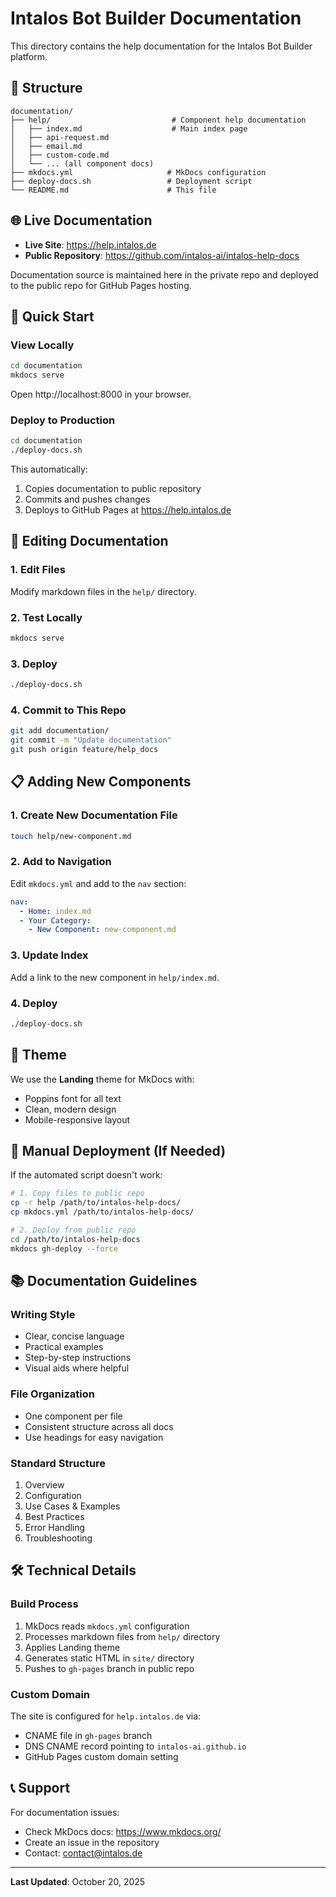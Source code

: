 # Intalos Bot Builder Documentation

This directory contains the help documentation for the Intalos Bot Builder platform.

## 📁 Structure

```
documentation/
├── help/                           # Component help documentation
│   ├── index.md                    # Main index page
│   ├── api-request.md
│   ├── email.md
│   ├── custom-code.md
│   └── ... (all component docs)
├── mkdocs.yml                     # MkDocs configuration
├── deploy-docs.sh                 # Deployment script
└── README.md                      # This file
```

## 🌐 Live Documentation

- **Live Site**: https://help.intalos.de
- **Public Repository**: https://github.com/intalos-ai/intalos-help-docs

Documentation source is maintained here in the private repo and deployed to the public repo for GitHub Pages hosting.

## 🚀 Quick Start

### View Locally

```bash
cd documentation
mkdocs serve
```

Open http://localhost:8000 in your browser.

### Deploy to Production

```bash
cd documentation
./deploy-docs.sh
```

This automatically:
1. Copies documentation to public repository
2. Commits and pushes changes
3. Deploys to GitHub Pages at https://help.intalos.de

## 📝 Editing Documentation

### 1. Edit Files
Modify markdown files in the `help/` directory.

### 2. Test Locally
```bash
mkdocs serve
```

### 3. Deploy
```bash
./deploy-docs.sh
```

### 4. Commit to This Repo
```bash
git add documentation/
git commit -m "Update documentation"
git push origin feature/help_docs
```

## 📋 Adding New Components

### 1. Create New Documentation File
```bash
touch help/new-component.md
```

### 2. Add to Navigation
Edit `mkdocs.yml` and add to the `nav` section:

```yaml
nav:
  - Home: index.md
  - Your Category:
    - New Component: new-component.md
```

### 3. Update Index
Add a link to the new component in `help/index.md`.

### 4. Deploy
```bash
./deploy-docs.sh
```

## 🎨 Theme

We use the **Landing** theme for MkDocs with:
- Poppins font for all text
- Clean, modern design
- Mobile-responsive layout

## 🔧 Manual Deployment (If Needed)

If the automated script doesn't work:

```bash
# 1. Copy files to public repo
cp -r help /path/to/intalos-help-docs/
cp mkdocs.yml /path/to/intalos-help-docs/

# 2. Deploy from public repo
cd /path/to/intalos-help-docs
mkdocs gh-deploy --force
```

## 📚 Documentation Guidelines

### Writing Style
- Clear, concise language
- Practical examples
- Step-by-step instructions
- Visual aids where helpful

### File Organization
- One component per file
- Consistent structure across all docs
- Use headings for easy navigation

### Standard Structure
1. Overview
2. Configuration
3. Use Cases & Examples
4. Best Practices
5. Error Handling
6. Troubleshooting

## 🛠️ Technical Details

### Build Process
1. MkDocs reads `mkdocs.yml` configuration
2. Processes markdown files from `help/` directory
3. Applies Landing theme
4. Generates static HTML in `site/` directory
5. Pushes to `gh-pages` branch in public repo

### Custom Domain
The site is configured for `help.intalos.de` via:
- CNAME file in `gh-pages` branch
- DNS CNAME record pointing to `intalos-ai.github.io`
- GitHub Pages custom domain setting

## 📞 Support

For documentation issues:
- Check MkDocs docs: https://www.mkdocs.org/
- Create an issue in the repository
- Contact: contact@intalos.de

---

**Last Updated**: October 20, 2025

